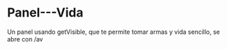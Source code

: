 # Panel---Vida
Un panel usando getVisible, que te permite tomar armas y vida sencillo, se abre con /av

